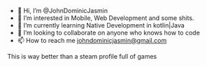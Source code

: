 - 👋 Hi, I’m @JohnDominicJasmin
- 👀 I’m interested in Mobile, Web Development and some shits.
- 🌱 I’m currently learning Native Development in kotlin|Java
- 💞️ I’m looking to collaborate on anyone who knows how to code
- 📫 How to reach me johndominicjasmin@gmail.com

This is way better than a steam profile full of games

<!---
JohnDominicJasmin/JohnDominicJasmin is a ✨ special ✨ repository because its `README.md` (this file) appears on your GitHub profile.
You can click the Preview link to take a look at your changes.
--->
